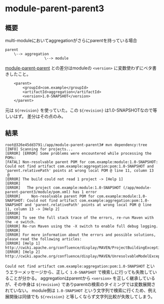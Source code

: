 # module-parent-parent3

## 概要
multi-moduleにおいてaggregationがさらにparentを持っている場合

```
parent
    \--> aggregation
                  \--> module
```

[module-parent-parent](../module-parent-parent) との差分はmoduleの `<version>` に変数使わずにベタ書きしたこと。

```
    <parent>
        <groupId>com.example</groupId>
        <artifactId>aggregation</artifactId>
        <version>1.0-SNAPSHOT</version>
    </parent>
```

元は `${revision}` を使っていた。この `${revision}` は1.0-SNAPSHOTなので等しいはず。
差分はその点のみ。

## 結果

```
root@326e45dd3791:/app/module-parent-parent3# mvn dependency:tree
[INFO] Scanning for projects...
[ERROR] [ERROR] Some problems were encountered while processing the POMs:
[FATAL] Non-resolvable parent POM for com.example:module:1.0-SNAPSHOT: Could not find artifact com.example:aggregation:pom:1.0-SNAPSHOT and 'parent.relativePath' points at wrong local POM @ line 11, column 13
 @
[ERROR] The build could not read 1 project -> [Help 1]
[ERROR]
[ERROR]   The project com.example:module:1.0-SNAPSHOT (/app/module-parent-parent3/module/pom.xml) has 1 error
[ERROR]     Non-resolvable parent POM for com.example:module:1.0-SNAPSHOT: Could not find artifact com.example:aggregation:pom:1.0-SNAPSHOT and 'parent.relativePath' points at wrong local POM @ line 11, column 13 -> [Help 2]
[ERROR]
[ERROR] To see the full stack trace of the errors, re-run Maven with the -e switch.
[ERROR] Re-run Maven using the -X switch to enable full debug logging.
[ERROR]
[ERROR] For more information about the errors and possible solutions, please read the following articles:
[ERROR] [Help 1] http://cwiki.apache.org/confluence/display/MAVEN/ProjectBuildingException
[ERROR] [Help 2] http://cwiki.apache.org/confluence/display/MAVEN/UnresolvableModelException
```

`Could not find artifact com.example:aggregation:pom:1.0-SNAPSHOT` というエラーメッセージから、正しく `1.0-SNAPSHOT` で検索しに行っても失敗していることが分かる。
aggregationはparentから `<version>` を正しく継承しているが、その中身は `${revision}` でありparentの検索のタイミングでは変数展開されていない。
module側は `1.0-SNAPSHOT` という文字列で検索に行くため、例え展開後は同値でも `${revision}` と等しくならず文字列比較が失敗してしまう。
